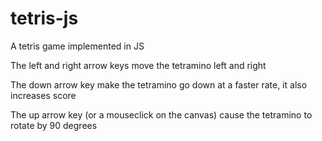 # tetris-js
A tetris game implemented in JS


The left and right arrow keys move the tetramino left and right

The down arrow key make the tetramino go down at a faster rate, it also increases score

The up arrow key (or a mouseclick on the canvas) cause the tetramino to rotate by 90 degrees
